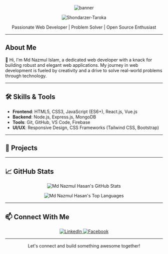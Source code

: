 


<p align="center">
  <img src="https://i.ibb.co/cTVLGCs/Black-and-White-Gradient-Personal-Linked-In-Banner-1.png" alt="banner" />
</p>

<p align="center">
  <img src="https://komarev.com/ghpvc/?username=Shondarzer-Taroka&label=Profile%20views&color=0e75b6&style=flat" alt="Shondarzer-Taroka" />
</p>


<p align="center">Passionate Web Developer | Problem Solver | Open Source Enthusiast</p>

---

## About Me

👋 Hi, I'm Md Nazmul Islam, a dedicated web developer with a knack for building robust and elegant web applications. My journey in web development is fueled by creativity and a drive to solve real-world problems through technology.

---

## 🛠️ Skills & Tools

- **Frontend**: HTML5, CSS3, JavaScript (ES6+), React.js, Vue.js
- **Backend**: Node.js, Express.js, MongoDB
- **Tools**: Git, GitHub, VS Code, Firebase
- **UI/UX**: Responsive Design, CSS Frameworks (Tailwind CSS, Bootstrap)

---

## 🚀 Projects

---

## 📈 GitHub Stats

<p align="center">
 <img src="https://github-readme-stats.vercel.app/api?username=Shondarzer-Taroka&show_icons=true&theme=radical" alt="Md Nazmul Hasan's GitHub Stats" />
</p>

<p align="center">
 <img src="https://github-readme-stats.vercel.app/api/top-langs/?username=Shondarzer-Taroka&layout=compact&theme=radical" alt="Md Nazmul Hasan's Top Languages" />
</p>

---

## 📫 Connect With Me

<p align="center">
 <a href="https://www.linkedin.com/in/mdnazmulnhasan/" target="_blank">
 <img src="https://img.shields.io/badge/LinkedIn-0077B5?style=for-the-badge&logo=linkedin&logoColor=white" alt="LinkedIn" />
 </a>
 <a href="https://www.facebook.com/profile.php?id=100093033491075" target="_blank">
 <img  src="https://img.shields.io/badge/Facebook-1877F2?style=for-the-badge&logo=facebook&logoColor=white" alt="Facebook" />
 </a>
</p>

---

<p align="center">Let's connect and build something awesome together!</p>
